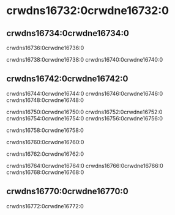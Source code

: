 # crwdns16732:0crwdne16732:0

## crwdns16734:0crwdne16734:0

crwdns16736:0crwdne16736:0

crwdns16738:0crwdne16738:0 crwdns16740:0crwdne16740:0


## crwdns16742:0crwdne16742:0

crwdns16744:0crwdne16744:0 crwdns16746:0crwdne16746:0 crwdns16748:0crwdne16748:0

crwdns16750:0crwdne16750:0 crwdns16752:0crwdne16752:0 crwdns16754:0crwdne16754:0 crwdns16756:0crwdne16756:0

crwdns16758:0crwdne16758:0

crwdns16760:0crwdne16760:0

crwdns16762:0crwdne16762:0

crwdns16764:0crwdne16764:0 crwdns16766:0crwdne16766:0 crwdns16768:0crwdne16768:0

## crwdns16770:0crwdne16770:0

crwdns16772:0crwdne16772:0
